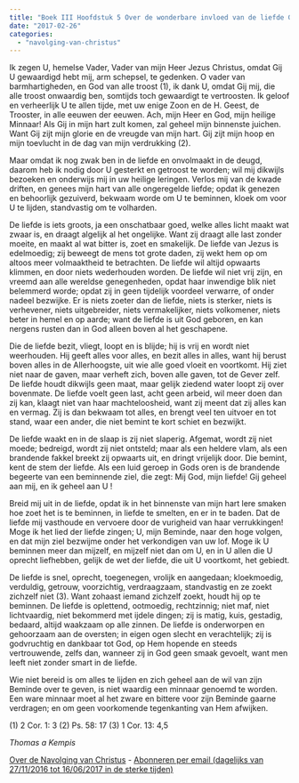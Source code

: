 ```yaml
---
title: "Boek III Hoofdstuk 5 Over de wonderbare invloed van de liefde Gods."
date: "2017-02-26"
categories: 
  - "navolging-van-christus"
---
```


Ik zegen U, hemelse Vader, Vader van mijn Heer Jezus Christus, omdat Gij U gewaardigd hebt mij, arm schepsel, te gedenken. O vader van barmhartigheden, en God van alle troost (1), ik dank U, omdat Gij mij, die alle troost onwaardig ben, somtijds toch gewaardigt te vertroosten. Ik geloof en verheerlijk U te allen tijde, met uw enige Zoon en de H. Geest, de Trooster, in alle eeuwen der eeuwen. Ach, mijn Heer en God, mijn heilige Minnaar! Als Gij in mijn hart zult komen, zal geheel mijn binnenste juichen. Want Gij zijt mijn glorie en de vreugde van mijn hart. Gij zijt mijn hoop en mijn toevlucht in de dag van mijn verdrukking (2).

Maar omdat ik nog zwak ben in de liefde en onvolmaakt in de deugd, daarom heb ik nodig door U gesterkt en getroost te worden; wil mij dikwijls bezoeken en onderwijs mij in uw heilige leringen. Verlos mij van de kwade driften, en genees mijn hart van alle ongeregelde liefde; opdat ik genezen en behoorlijk gezuiverd, bekwaam worde om U te beminnen, kloek om voor U te lijden, standvastig om te volharden.

De liefde is iets groots, ja een onschatbaar goed, welke alles licht maakt wat zwaar is, en draagt algelijk al het ongelijke. Want zij draagt alle last zonder moeite, en maakt al wat bitter is, zoet en smakelijk. De liefde van Jezus is edelmoedig; zij beweegt de mens tot grote daden, zij wekt hem op om altoos meer volmaaktheid te betrachten. De liefde wil altijd opwaarts klimmen, en door niets wederhouden worden. De liefde wil niet vrij zijn, en vreemd aan alle wereldse genegenheden, opdat haar inwendige blik niet belemmerd worde; opdat zij in geen tijdelijk voordeel verwarre, of onder nadeel bezwijke. Er is niets zoeter dan de liefde, niets is sterker, niets is verhevener, niets uitgebreider, niets vermakelijker, niets volkomener, niets beter in hemel en op aarde; want de liefde is uit God geboren, en kan nergens rusten dan in God alleen boven al het geschapene.

Die de liefde bezit, vliegt, loopt en is blijde; hij is vrij en wordt niet weerhouden. Hij geeft alles voor alles, en bezit alles in alles, want hij berust boven alles in de Allerhoogste, uit wie alle goed vloeit en voortkomt. Hij ziet niet naar de gaven, maar verheft zich, boven alle gaven, tot de Gever zelf. De liefde houdt dikwijls geen maat, maar gelijk ziedend water loopt zij over bovenmate. De liefde voelt geen last, acht geen arbeid, wil meer doen dan zij kan, klaagt niet van haar machteloosheid, want zij meent dat zij alles kan en vermag. Zij is dan bekwaam tot alles, en brengt veel ten uitvoer en tot stand, waar een ander, die niet bemint te kort schiet en bezwijkt.

De liefde waakt en in de slaap is zij niet slaperig. Afgemat, wordt zij niet moede; bedreigd, wordt zij niet ontsteld; maar als een heldere vlam, als een brandende fakkel breekt zij opwaarts uit, en dringt vrijelijk door. Die bemint, kent de stem der liefde. Als een luid geroep in Gods oren is de brandende begeerte van een beminnende ziel, die zegt: Mij God, mijn liefde! Gij geheel aan mij, en ik geheel aan U !

Breid mij uit in de liefde, opdat ik in het binnenste van mijn hart lere smaken hoe zoet het is te beminnen, in liefde te smelten, en er in te baden. Dat de liefde mij vasthoude en vervoere door de vurigheid van haar verrukkingen! Moge ik het lied der liefde zingen; U, mijn Beminde, naar den hoge volgen, en dat mijn ziel bezwijme onder het verkondigen van uw lof. Moge ik U beminnen meer dan mijzelf, en mijzelf niet dan om U, en in U allen die U oprecht liefhebben, gelijk de wet der liefde, die uit U voortkomt, het gebiedt.

De liefde is snel, oprecht, toegenegen, vrolijk en aangedaan; kloekmoedig, verduldig, getrouw, voorzichtig, verdraagzaam, standvastig en ze zoekt zichzelf niet (3). Want zohaast iemand zichzelf zoekt, houdt hij op te beminnen. De liefde is oplettend, ootmoedig, rechtzinnig; niet maf, niet lichtvaardig, niet bekommerd met ijdele dingen; zij is matig, kuis, gestadig, bedaard, altijd waakzaam op alle zinnen. De liefde is onderworpen en gehoorzaam aan de oversten; in eigen ogen slecht en verachtelijk; zij is godvruchtig en dankbaar tot God, op Hem hopende en steeds vertrouwende, zelfs dan, wanneer zij in God geen smaak gevoelt, want men leeft niet zonder smart in de liefde.

Wie niet bereid is om alles te lijden en zich geheel aan de wil van zijn Beminde over te geven, is niet waardig een minnaar genoemd te worden. Een ware minnaar moet al het zware en bittere voor zijn Beminde gaarne verdragen; en om geen voorkomende tegenkanting van Hem afwijken.

(1) 2 Cor. 1: 3 (2) Ps. 58: 17 (3) 1 Cor. 13: 4,5

_Thomas a Kempis_

[Over de Navolging van Christus](/blog/de-navolging-van-christus-in-de-sterke-tijden/) - [Abonneren per email (dagelijks van 27/11/2016 tot 16/06/2017 in de sterke tijden)](http://eepurl.com/cg9VGT)
